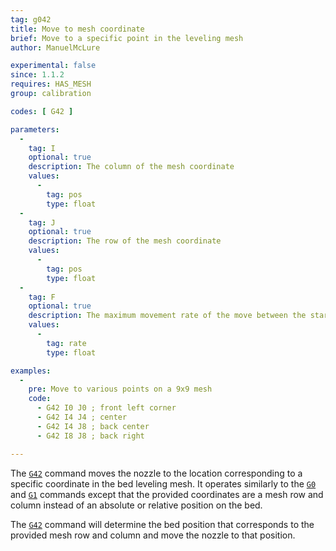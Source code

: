 ```yaml
---
tag: g042
title: Move to mesh coordinate
brief: Move to a specific point in the leveling mesh
author: ManuelMcLure

experimental: false
since: 1.1.2
requires: HAS_MESH
group: calibration

codes: [ G42 ]

parameters:
  -
    tag: I
    optional: true
    description: The column of the mesh coordinate
    values:
      -
        tag: pos
        type: float
  -
    tag: J
    optional: true
    description: The row of the mesh coordinate
    values:
      -
        tag: pos
        type: float
  -
    tag: F
    optional: true
    description: The maximum movement rate of the move between the start and end point. The feedrate set here applies to subsequent moves that omit this parameter.
    values:
      -
        tag: rate
        type: float

examples:
  -
    pre: Move to various points on a 9x9 mesh
    code:
      - G42 I0 J0 ; front left corner
      - G42 I4 J4 ; center
      - G42 I4 J8 ; back center
      - G42 I8 J8 ; back right

---
```


The [`G42`](/docs/gcode/G042.html) command moves the nozzle to the location corresponding to a specific coordinate in the bed leveling mesh. It operates similarly to the [`G0`](/docs/gcode/G000.html) and [`G1`](/docs/gcode/G001.html) commands except that the provided coordinates are a mesh row and column instead of an absolute or relative position on the bed.

The [`G42`](/docs/gcode/G042.html) command will determine the bed position that corresponds to the provided mesh row and column and move the nozzle to that position.
